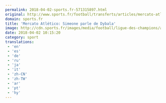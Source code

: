 ```yaml
---
permalink: 2018-04-02-sports.fr-571315897.html
original: http://www.sports.fr/football/transferts/articles/mercato-atletico-simeone-parle-de-dybala-2127584
domain: sports.fr
title: 'Mercato Atlético: Simeone parle de Dybala'
image: http://cdn.sports.fr/images/media/football/ligue-des-champions/articles/simeone-calme-le-psg/diego-simeone/22854020-1-fre-FR/Diego-Simeone.jpg
date: 2018-04-02 10:15:20
category: sport
translations: 
 - 'en'
 - 'es'
 - 'de'
 - 'ru'
 - 'ja'
 - 'it'
 - 'zh-CN'
 - 'zh-TW'
 - 'ar'
 - 'pt'
 - 'hy'
---
```



